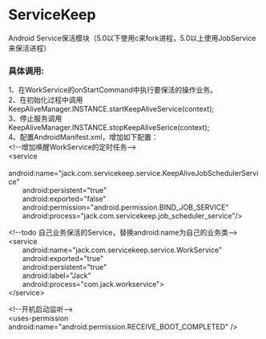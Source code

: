 # ServiceKeep
Android Service保活模块（5.0以下使用c来fork进程，5.0以上使用JobService来保活进程）  

### 具体调用:   
1、在WorkService的onStartCommand中执行要保活的操作业务。  
2、在初始化过程中调用KeepAliveManager.INSTANCE.startKeepAliveService(context);  
3、停止服务调用KeepAliveManager.INSTANCE.stopKeepAliveSerice(context);  
4、配置AndroidManifest.xml，增加如下配置：  
&lt;!--增加唤醒WorkService的定时任务--&gt;    
&lt;service  
&emsp;&emsp;android:name="jack.com.servicekeep.service.KeepAliveJobSchedulerService"  
&emsp;&emsp;android:persistent="true"  
&emsp;&emsp;android:exported="false"  
&emsp;&emsp;android:permission="android.permission.BIND_JOB_SERVICE"  
&emsp;&emsp;android:process="jack.com.servicekeep.job_scheduler_service"/&gt;  

&lt;!--todo 自己业务保活的Service，替换android:name为自己的业务类--&gt;     
&lt;service    
&emsp;&emsp;android:name="jack.com.servicekeep.service.WorkService"  
&emsp;&emsp;android:exported="true"  
&emsp;&emsp;android:persistent="true"  
&emsp;&emsp;android:label="Jack"  
&emsp;&emsp;android:process="com.jack.workservice"&gt;  
&lt;/service&gt;


&lt;!--开机启动监听--&gt;  
&lt;uses-permission android:name="android.permission.RECEIVE_BOOT_COMPLETED" /&gt;
